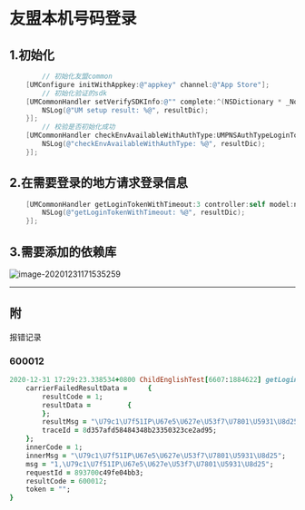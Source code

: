 # 友盟本机号码登录

## 1.初始化

```objective-c
		// 初始化友盟common
    [UMConfigure initWithAppkey:@"appkey" channel:@"App Store"];
		// 初始化验证的sdk
    [UMCommonHandler setVerifySDKInfo:@"" complete:^(NSDictionary * _Nonnull resultDic) {
        NSLog(@"UM setup result: %@", resultDic);
    }];
		// 校验是否初始化成功
    [UMCommonHandler checkEnvAvailableWithAuthType:UMPNSAuthTypeLoginToken complete:^(NSDictionary * _Nullable resultDic) {
        NSLog(@"checkEnvAvailableWithAuthType: %@", resultDic);
    }];
```

## 2.在需要登录的地方请求登录信息

```objective-c
    [UMCommonHandler getLoginTokenWithTimeout:3 controller:self model:nil complete:^(NSDictionary * _Nonnull resultDic) {
        NSLog(@"getLoginTokenWithTimeout: %@", resultDic);
    }];
```

## 3.需要添加的依赖库



![image-20201231171535259](http://docs-aliyun.cn-hangzhou.oss.aliyun-inc.com/assets/pic/144766/UMDP_zh/1605864999433/DEF683CD-4267-4B3E-AEFA-EC5A34E3CD42.png)





---

## 附

报错记录

### 600012

```ruby
2020-12-31 17:29:23.338534+0800 ChildEnglishTest[6607:1884622] getLoginTokenWithTimeout: {
    carrierFailedResultData =     {
        resultCode = 1;
        resultData =         {
        };
        resultMsg = "\U79c1\U7f51IP\U67e5\U627e\U53f7\U7801\U5931\U8d25";
        traceId = 8d357afd58484348b23350323ce2ad95;
    };
    innerCode = 1;
    innerMsg = "\U79c1\U7f51IP\U67e5\U627e\U53f7\U7801\U5931\U8d25";
    msg = "1,\U79c1\U7f51IP\U67e5\U627e\U53f7\U7801\U5931\U8d25";
    requestId = 893700c49fe04bb3;
    resultCode = 600012;
    token = "";
}
```

